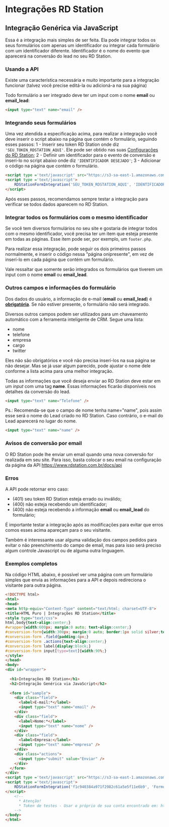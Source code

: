 # Integrações RD Station
## Integração Genérica via JavaScript 

Essa é a integração mais simples de ser feita. Ela pode integrar todos os seus formulários com apenas um identificador ou integrar cada formulário com um identificador diferente. Identificador é o nome do evento que aparecerá na conversão do lead no seu RD Station.

### Usando a API

Existe uma característica necessária e muito importante para a integração funcionar (talvez você precise editá-la ou adicioná-a na sua página)


Todo formulário a ser integrado deve ter um input com o nome <strong>email</strong> ou <strong>email_lead</strong>:
```HTML
<input type="text" name="email" />
```

### Integrando seus formulários

Uma vez atendida a especificação acima, para realizar a integração você deve inserir o script abaixo na página que contém o formulário, seguindo esses passos:
1 - Inserir seu token RD Station onde diz `'SEU_TOKEN_RDSTATION_AQUI'`. Ele pode ser obtido nas suas [Configurações do RD Station](https://www.rdstation.com.br/docs/api);
2 - Definir um identificador para o evento de conversão e inserí-lo no script abaixo onde diz `'IDENTIFICADOR DESEJADO'`;
3 - Adicionar o código na página que contém o formulário.

```HTML
<script type ='text/javascript' src="https://s3-sa-east-1.amazonaws.com/rdstation-assets-staging/js-integration/0.1.0/rd-js-integration.min.js"></script>
<script type ='text/javascript'>
    RDStationFormIntegration('SEU_TOKEN_RDSTATION_AQUI', 'IDENTIFICADOR DESEJADO');
</script>
```

Após esses passos, recomendamos sempre testar a integração para verificar se todos dados aparecem no RD Station.


### Integrar todos os formulários com o mesmo identificador

Se você tem diversos formulários no seu site e gostaria de integrar todos com o mesmo identificador, você precisa ter um item que esteja presente em todas as páginas. Esse item pode ser, por exemplo, um `footer.php`.

Para realizar essa integração, pode seguir os dois primeiros passos normalmente, e inserir o código nessa "página onipresente", em vez de inserí-lo em cada página que contém um formulário.

Vale ressaltar que somente serão integrados os formulários que tiverem um input com o nome <strong>email</strong> ou <strong>email_lead</strong>.

### Outros campos e informações do formulário

Dos dados do usuário, a informação de e-mail (<strong>email</strong> ou <strong>email_lead</strong>) é <u><strong>obrigatória</strong></u>. Se não estiver presente, o formulário não será integrado.

Diversos outros campos podem ser utilizados para um chaveamento automático com a ferramenta inteligente de CRM. 
Segue uma lista:
<ul><li>nome</li><li>telefone</li><li>empresa</li><li>cargo</li><li>twitter</li></ul>
Eles não são obrigatórios e você não precisa inserí-los na sua página se não desejar. Mas se já usar algum parecido, pode ajustar o nome dele conforme a lista acima para uma melhor integração.

Todas as informações que você deseja enviar ao RD Station deve estar em um <em>input</em> com uma tag <strong>name</strong>. Essas informações ficarão disponíveis nos detalhes da conversão do lead.
```HTML
<input type="text" name="Telefone" />
```
Ps.: Recomenda-se que o campo de nome tenha name="name", pois assim esse será o nome do Lead criado no RD Station. Caso contrário, o e-mail do Lead aparecerá no lugar do nome.
```HTML
<input type="text" name="name" />
```

### Avisos de conversão por email

O RD Station pode lhe enviar um email quando uma nova conversão for realizada em seu site. Para isso, basta colocar o seu email na configuração da página da API https://www.rdstation.com.br/docs/api

### Erros

A API pode retornar erro caso:
 - (401) seu token RD Station esteja errado ou inválido;
 - (400) não esteja recebendo um identificador;
 - (400) não esteja recebendo a informação <strong>email</strong> ou <strong>email_lead</strong> do formulário;

É importante testar a integração após as modificações para evitar que erros comos esses acima apareçam para o seu visitante.

Também é interessante usar alguma validação dos campos pedidos para evitar o não preenchimento do campo de email, mas para isso será preciso algum controle Javascript ou de alguma outra linguagem.


### Exemplos completos

Na código HTML abaixo, é possível ver uma página com um formulário simples que envia as informações para a API e depois redireciona o visitante para outra página.

```HTML
<!DOCTYPE html>
<html>
<head>
<meta http-equiv="Content-Type" content="text/html; charset=UTF-8">
<title>HTML Puro | Integrações RD Station</title>
<style type="text/css">
html,body{text-align:center;}
#wrapper{width:600px; margin:0 auto; text-align:center;}
#conversion-form{width:300px; margin:0 auto; border:1px solid silver;text-align:left;}
#conversion-form .field{padding:4px;}
#conversion-form .actions{text-align:center;}
#conversion-form label{display:block;}
#conversion-form input[type=text]{width:90%;}
</style>
</head>
<body>
<div id="wrapper">
 
  <h1>Integrações RD Station</h1>
  <h2>Integração Genérica via JavaScript</h2>
 
  <form id="sample"> 
    <div class="field">
      <label>E-mail:*</label>
      <input type="text" name="email" />
    </div>
    <div class="field">
      <label>Nome:*</label>
      <input type="text" name="nome" />
    </div>
    <div class="field">
      <label>Empresa:</label>
      <input type="text" name="empresa" />
    </div>
    <div class="actions">
      <input type="submit" value="Enviar" />
    </div>
  </form> 
</div>
<script type ='text/javascript' src="https://s3-sa-east-1.amazonaws.com/rdstation-assets-staging/js-integration/0.1.0/rd-js-integration.min.js"></script>
<script type ='text/javascript'>
    RDStationFormIntegration('f1c940384a971f2982c61a5e5f11e6b9', 'Formulário de contato');
</script>
    <!--
      * Atenção!
      * Token de testes - Usar o próprio de sua conta encontrado em: https://www.rdstation.com.br/docs/api
    -->
</body>
</html>
```